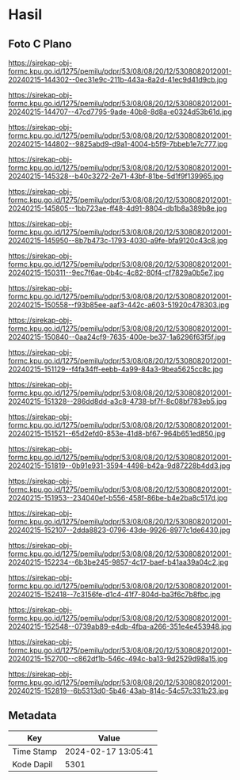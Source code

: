 # Hasil

## Foto C Plano

https://sirekap-obj-formc.kpu.go.id/1275/pemilu/pdpr/53/08/08/20/12/5308082012001-20240215-144302--0ec31e9c-211b-443a-8a2d-41ec9d41d9cb.jpg

https://sirekap-obj-formc.kpu.go.id/1275/pemilu/pdpr/53/08/08/20/12/5308082012001-20240215-144707--47cd7795-9ade-40b8-8d8a-e0324d53b61d.jpg

https://sirekap-obj-formc.kpu.go.id/1275/pemilu/pdpr/53/08/08/20/12/5308082012001-20240215-144802--9825abd9-d9a1-4004-b5f9-7bbeb1e7c777.jpg

https://sirekap-obj-formc.kpu.go.id/1275/pemilu/pdpr/53/08/08/20/12/5308082012001-20240215-145328--b40c3272-2e71-43bf-81be-5d1f9f139965.jpg

https://sirekap-obj-formc.kpu.go.id/1275/pemilu/pdpr/53/08/08/20/12/5308082012001-20240215-145805--1bb723ae-ff48-4d91-8804-db1b8a389b8e.jpg

https://sirekap-obj-formc.kpu.go.id/1275/pemilu/pdpr/53/08/08/20/12/5308082012001-20240215-145950--8b7b473c-1793-4030-a9fe-bfa9120c43c8.jpg

https://sirekap-obj-formc.kpu.go.id/1275/pemilu/pdpr/53/08/08/20/12/5308082012001-20240215-150311--9ec7f6ae-0b4c-4c82-80f4-cf7829a0b5e7.jpg

https://sirekap-obj-formc.kpu.go.id/1275/pemilu/pdpr/53/08/08/20/12/5308082012001-20240215-150558--f93b85ee-aaf3-442c-a603-51920c478303.jpg

https://sirekap-obj-formc.kpu.go.id/1275/pemilu/pdpr/53/08/08/20/12/5308082012001-20240215-150840--0aa24cf9-7635-400e-be37-1a6296f63f5f.jpg

https://sirekap-obj-formc.kpu.go.id/1275/pemilu/pdpr/53/08/08/20/12/5308082012001-20240215-151129--f4fa34ff-eebb-4a99-84a3-9bea5625cc8c.jpg

https://sirekap-obj-formc.kpu.go.id/1275/pemilu/pdpr/53/08/08/20/12/5308082012001-20240215-151328--286dd8dd-a3c8-4738-bf7f-8c08bf783eb5.jpg

https://sirekap-obj-formc.kpu.go.id/1275/pemilu/pdpr/53/08/08/20/12/5308082012001-20240215-151521--65d2efd0-853e-41d8-bf67-964b651ed850.jpg

https://sirekap-obj-formc.kpu.go.id/1275/pemilu/pdpr/53/08/08/20/12/5308082012001-20240215-151819--0b91e931-3594-4498-b42a-9d87228b4dd3.jpg

https://sirekap-obj-formc.kpu.go.id/1275/pemilu/pdpr/53/08/08/20/12/5308082012001-20240215-151953--234040ef-b556-458f-86be-b4e2ba8c517d.jpg

https://sirekap-obj-formc.kpu.go.id/1275/pemilu/pdpr/53/08/08/20/12/5308082012001-20240215-152107--2dda8823-0796-43de-9926-8977c1de6430.jpg

https://sirekap-obj-formc.kpu.go.id/1275/pemilu/pdpr/53/08/08/20/12/5308082012001-20240215-152234--6b3be245-9857-4c17-baef-b41aa39a04c2.jpg

https://sirekap-obj-formc.kpu.go.id/1275/pemilu/pdpr/53/08/08/20/12/5308082012001-20240215-152418--7c3156fe-d1c4-41f7-804d-ba3f6c7b8fbc.jpg

https://sirekap-obj-formc.kpu.go.id/1275/pemilu/pdpr/53/08/08/20/12/5308082012001-20240215-152548--0739ab89-e4db-4fba-a266-351e4e453948.jpg

https://sirekap-obj-formc.kpu.go.id/1275/pemilu/pdpr/53/08/08/20/12/5308082012001-20240215-152700--c862df1b-546c-494c-ba13-9d2529d98a15.jpg

https://sirekap-obj-formc.kpu.go.id/1275/pemilu/pdpr/53/08/08/20/12/5308082012001-20240215-152819--6b5313d0-5b46-43ab-814c-54c57c331b23.jpg


## Metadata

| Key        | Value               |
| ---------- | ------------------- |
| Time Stamp | 2024-02-17 13:05:41 |
| Kode Dapil | 5301                |



